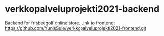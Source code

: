 # verkkopalveluprojekti2021-backend

Backend for frisbeegolf online store. Link to frontend: https://github.com/YunisSule/verkkopalveluprojekti2021-frontend.git

